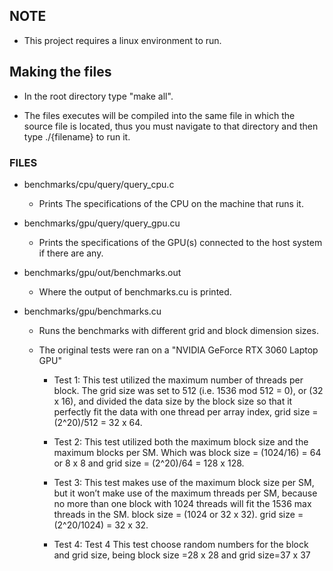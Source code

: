 ## NOTE

- This project requires a linux environment to run.

## Making the files

- In the root directory type "make all".

- The files executes will be compiled 
into the same file in which the source file is 
located, thus you must navigate to that directory and then type ./{filename} to run it.

### FILES

- benchmarks/cpu/query/query_cpu.c

    - Prints The specifications of the CPU
    on the machine that runs it.

- benchmarks/gpu/query/query_gpu.cu

    - Prints the specifications of the 
    GPU(s) connected to the host system if there are any.

- benchmarks/gpu/out/benchmarks.out

    - Where the output of benchmarks.cu is printed.

- benchmarks/gpu/benchmarks.cu

    - Runs the benchmarks with different grid and block dimension sizes. 

    - The original tests were ran on a "NVIDIA GeForce RTX 3060 Laptop GPU"

        - Test 1: This test utilized the maximum number of threads per block. The grid size was set to 512 (i.e. 1536 mod 512 = 0), or (32 x 16), and divided  the data size by the block size so that it perfectly fit the data with one thread per array index, grid size = (2^20)/512 = 32 x 64.

        - Test 2: This test utilized both the maximum block size and the maximum blocks per SM.  Which was block size = (1024/16) = 64 or 8 x 8 and grid size = (2^20)/64 = 128 x 128.

        - Test 3: This test makes use of the maximum block size per SM, but it won’t make use of the maximum threads per SM, because no more than one block with 1024 threads will fit the 1536 max threads in the SM. block size = (1024 or 32 x 32).  grid size = (2^20/1024) = 32 x 32.

        - Test 4: Test 4 This test choose random numbers for the block and grid size, being block size =28 x 28  and grid size=37 x 37
